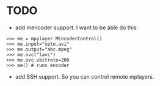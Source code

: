 # TODO #

  * add mencoder support. I want to be able do this:
```
>>> me = mpylayer.MEncoderControl()
>>> me.input="xpto.avi"
>>> me.output="abc.mpeg"
>>> me.ovc("lavc")
>>> me.ovc.vbitrate=200
>>> me() # runs encoder
```
  * add SSH support. So you can control remote mplayers.